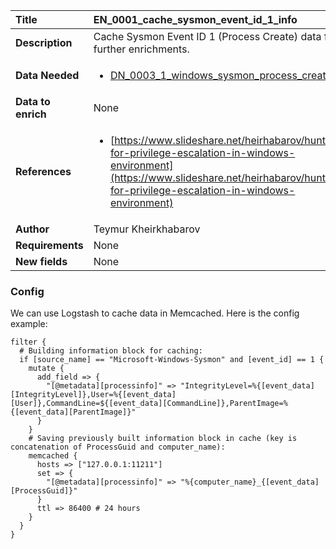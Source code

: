 | Title              | EN_0001_cache_sysmon_event_id_1_info |
|:-------------------|:-----------------------------------------------------------------------------------------------------------------|
| **Description**    | Cache Sysmon Event ID 1 (Process Create) data for further enrichments. |
| **Data Needed**    |<ul><li>[DN_0003_1_windows_sysmon_process_creation](../Data_Needed/DN_0003_1_windows_sysmon_process_creation.md)</li></ul> |
| **Data to enrich** | None |
| **References**     |<ul><li>[https://www.slideshare.net/heirhabarov/hunting-for-privilege-escalation-in-windows-environment](https://www.slideshare.net/heirhabarov/hunting-for-privilege-escalation-in-windows-environment)</li></ul> |
| **Author**         | Teymur Kheirkhabarov           |
| **Requirements**   | None |
| **New fields**     | None |


### Config

We can use Logstash to cache data in Memcached. 
Here is the config example:

```
filter {
  # Building information block for caching:
  if [source_name] == "Microsoft-Windows-Sysmon" and [event_id] == 1 {
    mutate {
      add_field => {
        "[@metadata][processinfo]" => "IntegrityLevel=%{[event_data][IntegrityLevel]},User=%{[event_data][User]},CommandLine=${[event_data][CommandLine]},ParentImage=%{[event_data][ParentImage]}"
      }
    }
    # Saving previously built information block in cache (key is concatenation of ProcessGuid and computer_name):
    memcached {
      hosts => ["127.0.0.1:11211"]
      set => {
        "[@metadata][processinfo]" => "%{computer_name}_{[event_data][ProcessGuid]}"
      }
      ttl => 86400 # 24 hours
    }
  }
}
```
